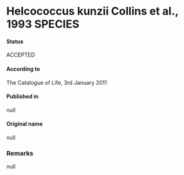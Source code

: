 # Helcococcus kunzii Collins et al., 1993 SPECIES

#### Status
ACCEPTED

#### According to
The Catalogue of Life, 3rd January 2011

#### Published in
null

#### Original name
null

### Remarks
null